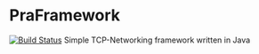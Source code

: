 # PraFramework
[![Build Status](https://travis-ci.org/Zortax/PraFramework.svg?branch=master)](https://travis-ci.org/Zortax/PraFramework)
Simple TCP-Networking framework written in Java

